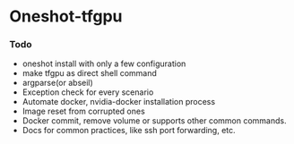 # Oneshot-tfgpu
### Todo
- oneshot install with only a few configuration
- make tfgpu as direct shell command 
- argparse(or abseil)
- Exception check for every scenario
- Automate docker, nvidia-docker installation process 
- Image reset from corrupted ones
- Docker commit, remove volume or supports other common commands.
- Docs for common practices, like ssh port forwarding, etc.
